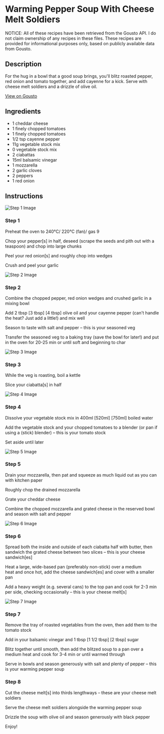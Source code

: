 # Warming Pepper Soup With Cheese Melt Soldiers 

NOTICE: All of these recipes have been retrieved from the Gousto API. I do not claim ownership of any recipes in these files. These recipes are provided for informational purposes only, based on publicly available data from Gousto.

## Description

For the hug in a bowl that a good soup brings, you'll blitz roasted pepper, red onion and tomato together, and add cayenne for a kick. Serve with cheese melt soldiers and a drizzle of olive oil.

[View on Gousto](https://www.gousto.co.uk/recipes/cookbook/warming-red-pepper-soup-cheese-melts)

## Ingredients

- 1 cheddar cheese
- 1 finely chopped tomatoes
- 1 finely chopped tomatoes
- 1/2 tsp cayenne pepper
- 11g vegetable stock mix
- 0 vegetable stock mix
- 2 ciabattas
- 15ml balsamic vinegar
- 1 mozzarella
- 2 garlic cloves
- 2 peppers
- 1 red onion

## Instructions

![Step 1 Image](https://production-media.gousto.co.uk/cms/recipe-step-image/384_step-1-x200.jpg)

### Step 1

Preheat the oven to 240°C/ 220°C (fan)/ gas 9

Chop your pepper[s] in half, deseed (scrape the seeds and pith out with a teaspoon) and chop into large chunks

Peel your red onion[s] and roughly chop into wedges

Crush and peel your garlic

![Step 2 Image](https://production-media.gousto.co.uk/cms/recipe-step-image/384_step-2-x200.jpg)

### Step 2

Combine the chopped pepper, red onion wedges and crushed garlic in a mixing bowl

Add 2 tbsp <span class="text-purple">[3 tbsp]</span> <span class="text-danger">[4 tbsp]</span> olive oil and your cayenne pepper (can't handle the heat? Just add a little!) and mix well

Season to taste with salt and pepper – this is your seasoned veg

Transfer the seasoned veg to a baking tray (save the bowl for later!) and put in the oven for 20-25 min or until soft and beginning to char

![Step 3 Image](https://production-media.gousto.co.uk/cms/recipe-step-image/384_step-3-x200.jpg)

### Step 3

While the veg is roasting, boil a kettle

Slice your ciabatta[s] in half

![Step 4 Image](https://production-media.gousto.co.uk/cms/recipe-step-image/384_step-4-x200.jpg)

### Step 4

Dissolve your vegetable stock mix in 400ml <span class="text-purple">[520ml]</span> <span class="text-danger">[750ml]</span> boiled water

Add the vegetable stock and your chopped tomatoes to a blender (or pan if using a (stick) blender) – this is your tomato stock

Set aside until later

![Step 5 Image](https://production-media.gousto.co.uk/cms/recipe-step-image/384_step-5-x200.jpg)

### Step 5

Drain your mozzarella, then pat and squeeze as much liquid out as you can with kitchen paper

Roughly chop the drained mozzarella

Grate your cheddar cheese

Combine the chopped mozzarella and grated cheese in the reserved bowl and season with salt and pepper

![Step 6 Image](https://production-media.gousto.co.uk/cms/recipe-step-image/384_step-6-x200.jpg)

### Step 6

Spread both the inside and outside of each ciabatta half with butter, then sandwich the grated cheese between two slices – this is your cheese sandwich[es]

Heat a large, wide-based pan (preferably non-stick) over a medium heat and once hot, add the cheese sandwich[es] and cover with a smaller pan

Add a heavy weight (e.g. several cans) to the top pan and cook for 2-3 min per side, checking occasionally – this is your cheese melt[s]

![Step 7 Image](https://production-media.gousto.co.uk/cms/recipe-step-image/384_step-7-x200.jpg)

### Step 7

Remove the tray of roasted vegetables from the oven, then add them to the tomato stock

Add in your balsamic vinegar and 1 tbsp <span class="text-purple">[1 1/2 tbsp]</span> <span class="text-danger">[2 tbsp]</span> sugar

Blitz together until smooth, then add the blitzed soup to a pan over a medium heat and cook for 3-4 min or until warmed through

Serve in bowls and season generously with salt and plenty of pepper – this is your warming pepper soup

### Step 8

Cut the cheese melt[s] into thirds lengthways – these are your cheese melt soldiers

Serve the cheese melt soldiers alongside the warming pepper soup

Drizzle the soup with olive oil and season generously with black pepper

Enjoy!

